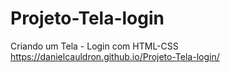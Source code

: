 # Projeto-Tela-login
Criando um  Tela - Login com HTML-CSS
https://danielcauldron.github.io/Projeto-Tela-login/
